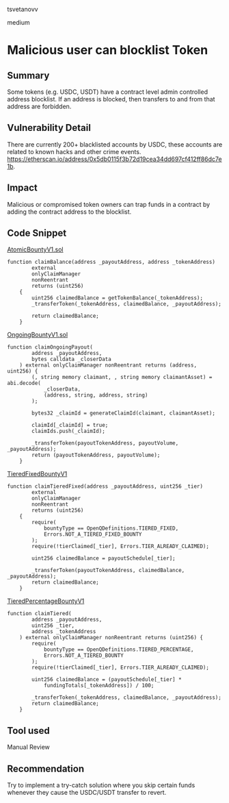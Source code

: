 tsvetanovv

medium

# Malicious user can blocklist Token

## Summary
Some tokens (e.g. USDC, USDT) have a contract level admin controlled address blocklist. If an address is blocked, then transfers to and from that address are forbidden.

## Vulnerability Detail
There are currently 200+ blacklisted accounts by USDC, these accounts are related to known hacks and other crime events.
https://etherscan.io/address/0x5db0115f3b72d19cea34dd697cf412ff86dc7e1b.

## Impact
Malicious or compromised token owners can trap funds in a contract by adding the contract address to the blocklist.

## Code Snippet
[AtomicBountyV1.sol](https://github.com/sherlock-audit/2023-02-openq/blob/main/contracts/Bounty/Implementations/AtomicBountyV1.sol#L89)
```solidity
function claimBalance(address _payoutAddress, address _tokenAddress)
        external
        onlyClaimManager
        nonReentrant
        returns (uint256)
    {
        uint256 claimedBalance = getTokenBalance(_tokenAddress);
        _transferToken(_tokenAddress, claimedBalance, _payoutAddress); 
                                                                       
        return claimedBalance;
    }
```

[OngoingBountyV1.sol](https://github.com/sherlock-audit/2023-02-openq/blob/main/contracts/Bounty/Implementations/OngoingBountyV1.sol#L96)
```solidity
function claimOngoingPayout(
        address _payoutAddress,
        bytes calldata _closerData
    ) external onlyClaimManager nonReentrant returns (address, uint256) {
        (, string memory claimant, , string memory claimantAsset) = abi.decode(
            _closerData,
            (address, string, address, string)
        );

        bytes32 _claimId = generateClaimId(claimant, claimantAsset);

        claimId[_claimId] = true;
        claimIds.push(_claimId);

        _transferToken(payoutTokenAddress, payoutVolume, _payoutAddress); 
        return (payoutTokenAddress, payoutVolume); 
    }
```
[TieredFixedBountyV1](https://github.com/sherlock-audit/2023-02-openq/blob/main/contracts/Bounty/Implementations/TieredFixedBountyV1.sol#L91)
```solidity
function claimTieredFixed(address _payoutAddress, uint256 _tier)
        external
        onlyClaimManager
        nonReentrant
        returns (uint256)
    {
        require(
            bountyType == OpenQDefinitions.TIERED_FIXED,
            Errors.NOT_A_TIERED_FIXED_BOUNTY
        );
        require(!tierClaimed[_tier], Errors.TIER_ALREADY_CLAIMED);

        uint256 claimedBalance = payoutSchedule[_tier];

        _transferToken(payoutTokenAddress, claimedBalance, _payoutAddress); 
        return claimedBalance; 
    }
```
[TieredPercentageBountyV1](https://github.com/sherlock-audit/2023-02-openq/blob/main/contracts/Bounty/Implementations/TieredPercentageBountyV1.sol)
```solidity
function claimTiered(
        address _payoutAddress,
        uint256 _tier,
        address _tokenAddress
    ) external onlyClaimManager nonReentrant returns (uint256) {
        require(
            bountyType == OpenQDefinitions.TIERED_PERCENTAGE,
            Errors.NOT_A_TIERED_BOUNTY
        );
        require(!tierClaimed[_tier], Errors.TIER_ALREADY_CLAIMED);

        uint256 claimedBalance = (payoutSchedule[_tier] *
            fundingTotals[_tokenAddress]) / 100;

        _transferToken(_tokenAddress, claimedBalance, _payoutAddress);
        return claimedBalance;
    }
```

## Tool used

Manual Review

## Recommendation

Try to implement a try-catch solution where you skip certain funds whenever they cause the USDC/USDT transfer to revert.